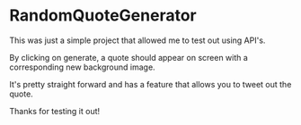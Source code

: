 # RandomQuoteGenerator
This was just a simple project that allowed me to test out using API's.

By clicking on generate, a quote should appear on screen with a corresponding new background image.

It's pretty straight forward and has a feature that allows you to tweet out the quote.

Thanks for testing it out!
